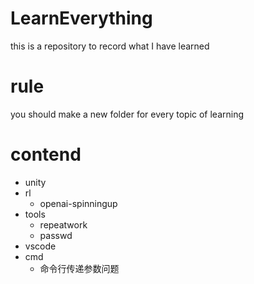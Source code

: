 # LearnEverything

this is a repository to record what I have learned

# rule

you should make a new folder for every topic of learning

# contend

* unity
* rl
    * openai-spinningup
* tools
    * repeatwork
    * passwd
* vscode
* cmd
    * 命令行传递参数问题
    